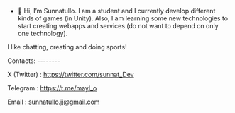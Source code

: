 - 👋 Hi, I’m Sunnatullo.
I am a student and I currently develop different kinds of games (in Unity). Also, I am learning some new technologies to start creating webapps and services (do not want to depend on only one technology).

I like chatting, creating and doing sports!

Contacts: --------

X (Twitter) : https://twitter.com/sunnat_Dev 

Telegram : https://t.me/mayl_o 

Email : sunnatullo.jj@gmail.com
 
